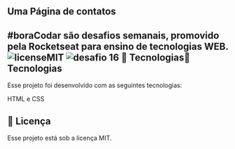 Uma Página de contatos
-
#boraCodar são desafios semanais, promovido pela Rocketseat para ensino de tecnologias WEB.
![licenseMIT](https://user-images.githubusercontent.com/124744877/235364792-b587a249-a0c7-4a56-a319-8ada0ad17ca3.svg)
![desafio 16](https://user-images.githubusercontent.com/124744877/235364852-dc06e949-a034-4094-a962-f5cf1f8bb312.jpg)
🚀 Tecnologias🚀 Tecnologias
-
Esse projeto foi desenvolvido com as seguintes tecnologias:

HTML e CSS

📝 Licença
-
Esse projeto está sob a licença MIT.
